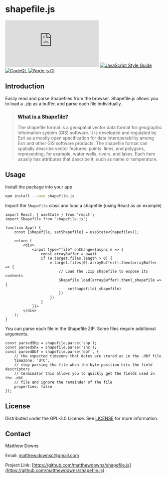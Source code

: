 # shapefile.js

[![Libraries.io dependency status for latest release](https://img.shields.io/librariesio/release/npm/shapefile.js)](https://img.shields.io/librariesio/release/npm/shapefile.js)
[![JavaScript Style Guide](https://img.shields.io/badge/code_style-semistandard-brightgreen.svg)](https://standardjs.com)
[![CodeQL](https://github.com/matthewdowns/shapefile.js/actions/workflows/codeql-analysis.yml/badge.svg)](https://github.com/matthewdowns/shapefile.js/actions/workflows/codeql-analysis.yml)
[![Node.js CI](https://github.com/matthewdowns/shapefile.js/actions/workflows/node.js.yml/badge.svg)](https://github.com/matthewdowns/shapefile.js/actions/workflows/node.js.yml)




## Introduction

Easily read and parse Shapefiles from the browser. Shapefile.js allows you to load a .zip as a buffer,
and parse each file individually.

> ### [What is a Shapefile?](https://en.wikipedia.org/wiki/Shapefile)
>
> The shapefile format is a geospatial vector data format for geographic information system (GIS) software.
> It is developed and regulated by Esri as a mostly open specification for data interoperability among Esri
> and other GIS software products. The shapefile format can spatially describe vector features: points,
> lines, and polygons, representing, for example, water wells, rivers, and lakes. Each item usually has
> attributes that describe it, such as name or temperature.




## Usage

Install the package into your app
```bash
npm install --save shapefile.js
```

Import the `Shapefile` class and load a shapefile (using React as an example)
```tsx
import React, { useState } from 'react';
import Shapefile from 'shapefile.js';

function App() {
    const [shapefile, setShapefile] = useState<Shapefile>();
    
    return (
        <div>
            <input type="file" onChange={async e => {
                const arrayBuffer = await 
                if (e.target.files.length > 0) {
                    e.target.files[0].arrayBuffer().then(arrayBuffer => {
                        // Load the .zip shapefile to expose its contents
                        Shapefile.load(arrayBuffer).then(_shapefile => {
                            setShapefile(_shapefile)
                        })
                    })
                }
            }}>
        </div>
    );
}
```

You can parse each file in the Shapefile ZIP. Some files require additional arguments.
```tsx
const parsedShp = shapefile.parse('shp');
const parsedShx = shapefile.parse('shx');
const parsedDbf = shapefile.parse('dbf', {
    // the expected timezone that dates are stored as in the .dbf file
    timezone: 'UTC',
    // stop parsing the file when the byte position hits the field descriptors
    // terminator this allows you to quickly get the fields used in the .dbf
    // file and ignore the remainder of the file
    properties: false
});
```




## License

Distributed under the GPL-3.0 License. See [LICENSE](https://github.com/matthewdowns/shapefile.js/tree/main/LICENSE) for more information.




## Contact

Matthew Downs

Email: [matthew.downsc@gmail.com](mailto:matthew.downsc@gmail.com)

Project Link: [https://github.com/matthewdowns/shapefile.js](https://github.com/matthewdowns/shapefile.js)
